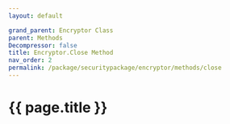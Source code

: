 ```yaml
---
layout: default

grand_parent: Encryptor Class
parent: Methods
Decompressor: false
title: Encryptor.Close Method
nav_order: 2
permalink: /package/securitypackage/encryptor/methods/close
---
```

# {{ page.title }}